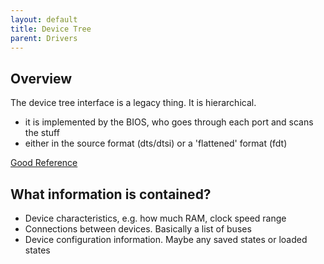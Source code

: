 ```yaml
---
layout: default
title: Device Tree
parent: Drivers
---
```


## Overview

The device tree interface is a legacy thing. It is hierarchical.

- it is implemented by the BIOS, who goes through each port and scans the stuff
- either in the source format (dts/dtsi) or a 'flattened' format (fdt)

[Good Reference](https://elinux.org/Device_Tree_Reference)

## What information is contained?

- Device characteristics, e.g. how much RAM, clock speed range
- Connections between devices. Basically a list of buses
- Device configuration information. Maybe any saved states or loaded states
